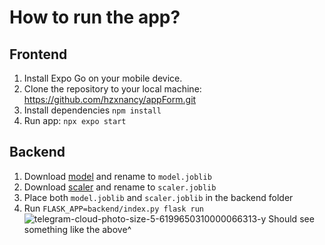 # How to run the app?
## Frontend
1. Install Expo Go on your mobile device.
2. Clone the repository to your local machine: https://github.com/hzxnancy/appForm.git
3. Install dependencies `npm install`
4. Run app: `npx expo start`
## Backend
1. Download [model](https://drive.google.com/file/d/1RQWkeXulEfwPFtIGi4vxkJsgXSohcAUF/view) and rename to `model.joblib`
2. Download [scaler](https://drive.google.com/file/d/1-1zIsoZpRvZloJy0zsb1Br7m6Nh7jSIl/view) and rename to `scaler.joblib`
3. Place both `model.joblib` and `scaler.joblib` in the backend folder
4. Run `FLASK_APP=backend/index.py flask run`
![telegram-cloud-photo-size-5-6199650310000066313-y](https://github.com/hzxnancy/appForm/assets/48405651/a95ea44f-ea50-4170-b3e8-af8300acd70f)
Should see something like the above^
